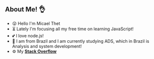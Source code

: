 
## About Me! 👌

- 😜 Hello I'm Micael Thet
- ⏳ Lately I'm focusing all my free time on learning JavaScript!
- 💕 I love node.js!
- 🎉 I am from Brazil and I am currently studying ADS, which in Brazil is Analysis and system development!
- ⚙ My <a href="https://pt.stackoverflow.com/users/219024/ellathet?tab=profile"><strong>Stack Overflow<strong/><a/>
